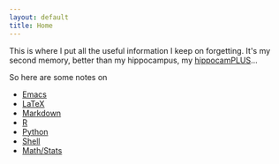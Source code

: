 ```yaml
---
layout: default
title: Home
---
```


This is where I put all the useful information I keep on forgetting. It's my second memory, better than my hippocampus, my [hippocamPLUS](public/chandler-lol.gif)...

So here are some notes on

+ [Emacs](emacs)
+ [LaTeX](latex)
+ [Markdown](md)
+ [R](r)
+ [Python](python)
+ [Shell](shell)
+ [Math/Stats](math)
